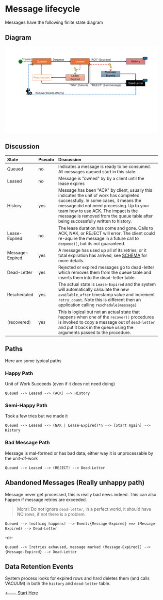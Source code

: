 # Message lifecycle

Messages have the following finite state diagram

## Diagram

<img src='./MESSAGE_LIFECYCLE.png' width='600px'>

## Discussion

| State | Pseudo | Discussion |
|:---|:---|:---|
| Queued | no | Indicates a message is ready to be consumed. All messages queued start in this state. |
| Leased | no | Message is "owned" by by a client until the lease expires |
| History | yes | Message has been "ACK" by client, usually this indicates the unit of work has completed successfully. In some cases, it means the message did not need processing. Up to your team how to use ACK. The impact is the message is removed from the queue table after being successfully written to history. |
| Lease-Expired | no | The lease duration has come and gone. Calls to ACK, NAK, or REJECT will error. The client could re-aquire the message in a future call to `dequeue()`, but its not guaranteed. |
| Message-Expired | yes | A message has used up all of its retries, or it total expiration has arrived, see [SCHEMA](./SCHEMA.md) for more details. |
| Dead-Letter | yes | Rejected or expired messages go to dead-letter which removes them from the queue table and inserts them into the dead-letter table. |
| Rescheduled | yes | The actual state is `Lease-Expired` and the system will automatically calculate the new `available_after` timestamp value and increment `retry_count`. Note this is different then an application calling `reschedule(message)` |
| (recovered) | yes | This is logical but not an actual state that happens when one of the `recover()` procedures is invoked to copy a message out of `dead-letter` and put it back in the queue using the arguments passed to the procedure. |

## Paths

Here are some typical paths

### Happy Path

Unit of Work Succeeds (even if it does not need doing)

```text
Queued --> Leased --> (ACK) --> History
```

### Semi-Happy Path

Took a few tries but we made it

```text
Queued --> Leased --> (NAK | Lease-Expired)*n --> [Start Again] --> History
```

### Bad Message Path

Message is mal-formed or has bad data, either way it is unprocessable by the unit-of-work

```text
Queued --> Leased --> (REJECT) --> Dead-Letter
```
## Abandoned Messages (Really unhappy path)

Message never get processed, this is really bad news indeed. This can also happen if message retries are exceeded. 

> Moral: Do not ignore `dead-letter`, in a perfect world, it should have NO rows, if not there is a problem.

```text
Queued --> [nothing happens] --> Event:{Message-Expired} ==> (Message-Expired) --> Dead-Letter
```

-or-


```text
Queued --> [retries exhaused, message marked (Message-Expired)] --> {Message-Expired} --> Dead-Letter
```

## Data Retention Events

System process looks for expired rows and hard deletes them (and calls VACUUM) in both the `history` and `dead-letter` table.

[<--- Start Here](./README.md)